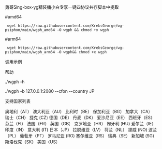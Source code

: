 勇哥Sing-box-yg精装桶小白专享一键四协议共存脚本中提取

 #amd64
     
     wget https://raw.githubusercontent.com/KrebsGeorge/wg-psiphon/main/wgph_amd64 -O wgph && chmod +x wgph
#arm64
     
     wget https://raw.githubusercontent.com/KrebsGeorge/wg-psiphon/main/wgph_arm64 -O wgph&& chmod +x wgph

调用示例

帮助

./wgph -h

./wgph -b 127.0.0.1:2080 --cfon --country JP

支持国家列表

奥地利（AT）
澳大利亚（AU）
比利时（BE）
保加利亚（BG）
加拿大（CA）
瑞士（CH）
捷克 (CZ)
德国（DE）
丹麦（DK）
爱沙尼亚（EE）
西班牙（ES）
芬兰（FI）
法国（FR）
英国（GB）
克罗地亚（HR）
匈牙利 (HU)
爱尔兰（IE）
印度（IN）
意大利 (IT)
日本（JP）
拉脱维亚（LV）
荷兰（NL）
挪威 (NO)
波兰（PL）
葡萄牙（PT）
罗马尼亚 (RO)
塞尔维亚（RS）
瑞典（SE）
新加坡 (SG)
斯洛伐克（SK）
美国（US）
